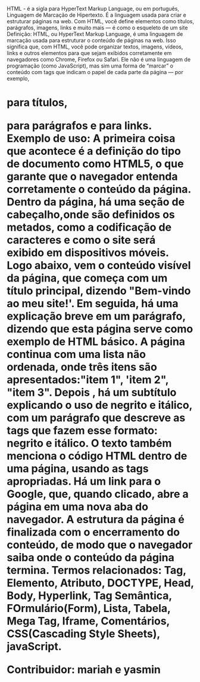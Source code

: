 HTML - é a sigla para HyperText Markup Language, ou em português, Linguagem de Marcação de Hipertexto. É a linguagem usada para criar e estruturar páginas na web. Com HTML, você define elementos como títulos, parágrafos, imagens, links e muito mais — é como o esqueleto de um site
Definição: HTML, ou HyperText Markup Language, é uma linguagem de marcação usada para estruturar o conteúdo de páginas na web. Isso significa que, com HTML, você pode organizar textos, imagens, vídeos, links e outros elementos para que sejam exibidos corretamente em navegadores como Chrome, Firefox ou Safari.
Ele não é uma linguagem de programação (como JavaScript), mas sim uma forma de “marcar” o conteúdo com tags que indicam o papel de cada parte da página — por exemplo, <h1> para títulos, <p> para parágrafos e <a> para links.
Exemplo de uso: A primeira coisa que acontece é a definição do tipo de documento como HTML5, o que garante que o navegador entenda corretamente o conteúdo da página. Dentro da página, há uma seção de cabeçalho,onde são definidos os metados, como a codificação de caracteres e como o site será exibido em dispositivos móveis.
Logo abaixo, vem o conteúdo visível da página, que começa com um título principal, dizendo "Bem-vindo ao meu site!'. Em seguida, há uma explicação breve em um parágrafo, dizendo que esta página serve como exemplo de HTML básico.
A página continua com uma lista não ordenada, onde três itens são apresentados:"item 1", 'item 2", "item 3". Depois , há um subtítulo explicando o uso de negrito e itálico, com um parágrafo que descreve as tags que fazem esse formato: negrito e itálico. O texto também menciona o código HTML dentro de uma página, usando as tags apropriadas.
Há um link para o Google, que, quando clicado, abre a página em uma nova aba do navegador.
A estrutura da página é finalizada com o encerramento do conteúdo, de modo que o navegador saiba onde o conteúdo da página termina. 
Termos relacionados: Tag, Elemento, Atributo, DOCTYPE, Head, Body, Hyperlink, Tag Semântica, FOrmulário(Form), Lista, Tabela, Mega Tag, Iframe, Comentários, CSS(Cascading Style Sheets), javaScript.

Contribuidor: mariah e yasmin